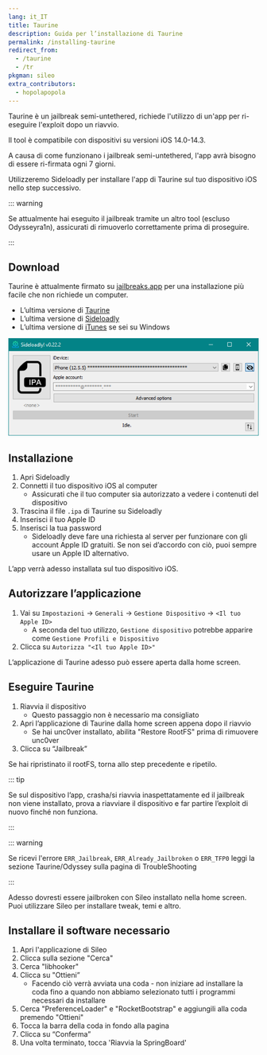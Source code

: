 ```yaml
---
lang: it_IT
title: Taurine
description: Guida per l’installazione di Taurine
permalink: /installing-taurine
redirect_from:
  - /taurine
  - /tr
pkgman: sileo
extra_contributors:
  - hopolapopola
---
```


Taurine è un <router-link to="/types-of-jailbreak/#semi-untethered-jailbreaks">jailbreak semi-untethered</router-link>, richiede l'utilizzo di un'app per ri-eseguire l'exploit dopo un riavvio.

Il tool è compatibile con dispositivi su versioni iOS 14.0-14.3.

A causa di come funzionano i jailbreak semi-untethered, l'app avrà bisogno di essere <router-link to="/resigning-apps">ri-firmata</router-link> ogni 7 giorni.

Utilizzeremo Sideloadly per installare l'app di Taurine sul tuo dispositivo iOS nello step successivo.

::: warning

Se attualmente hai eseguito il jailbreak tramite un altro tool (escluso Odysseyra1n), assicurati di <router-link to="/restoring-rootfs">rimuoverlo correttamente</router-link> prima di proseguire.

:::

## Download

<div class="custom-container tip" id="ifJailbreaksAppSigned"><p>
Taurine è attualmente firmato su <a href="https://jailbreaks.app/" target="_blank">jailbreaks.app</a> per una installazione più facile che non richiede un computer.
</p></div>

- L’ultima versione di [Taurine](https://taurine.app/)
- L’ultima versione di [Sideloadly](https://sideloadly.io/)
- L’ultima versione di [iTunes](https://www.apple.com/itunes/download/win32) se sei su Windows

![Uno screenshot dell’applicazione di Sideloadly (Windows)](/assets/images/sideloadly_win.png)

## Installazione

1. Apri Sideloadly
1. Connetti il tuo dispositivo iOS al computer
    - Assicurati che il tuo computer sia autorizzato a vedere i contenuti del dispositivo
1. Trascina il file `.ipa` di Taurine su Sideloadly
1. Inserisci il tuo Apple ID
1. Inserisci la tua password
    - Sideloadly deve fare una richiesta al server per funzionare con gli account Apple ID gratuiti. Se non sei d’accordo con ciò, puoi sempre usare un Apple ID alternativo.

L’app verrà adesso installata sul tuo dispositivo iOS.

## Autorizzare l’applicazione

1. Vai su `Impostazioni` -> `Generali` -> `Gestione Dispositivo` -> `<Il tuo Apple ID>`
    - A seconda del tuo utilizzo, `Gestione dispositivo` potrebbe apparire come `Gestione Profili e Dispositivo`
1. Clicca su `Autorizza "<Il tuo Apple ID>"`

L’applicazione di Taurine adesso può essere aperta dalla home screen.

## Eseguire Taurine

1. Riavvia il dispositivo
    - Questo passaggio non è necessario ma consigliato
1. Apri l’applicazione di Taurine dalla home screen appena dopo il riavvio
    - Se hai unc0ver installato, abilita "Restore RootFS" prima di rimuovere unc0ver
1. Clicca su “Jailbreak”

Se hai ripristinato il rootFS, torna allo step precedente e ripetilo.

::: tip

Se sul dispositivo l’app, crasha/si riavvia inaspettatamente ed il jailbreak non viene installato, prova a riavviare il dispositivo e far partire l’exploit di nuovo finché non funziona.

:::

::: warning

Se ricevi l'errore `ERR_Jailbreak`, `ERR_Already_Jailbroken` o `ERR_TFP0` leggi la sezione Taurine/Odyssey <router-link to="/troubleshooting/#common-errors-on-odyssey-and-taurine">sulla</router-link> pagina di TroubleShooting

:::

Adesso dovresti essere jailbroken con Sileo installato nella home screen. Puoi utilizzare Sileo per installare <router-link to="/faq/#what-are-tweaks">tweak</router-link>, temi e altro.

## Installare il software necessario

1. Apri l'applicazione di Sileo
1. Clicca sulla sezione "Cerca"
1. Cerca "libhooker"
1. Clicca su "Ottieni”
    - Facendo ciò verrà avviata una coda - non iniziare ad installare la coda fino a quando non abbiamo selezionato tutti i programmi necessari da installare
1. Cerca "PreferenceLoader" e "RocketBootstrap" e aggiungili alla coda premendo "Ottieni"
1. Tocca la barra della coda in fondo alla pagina
1. Clicca su “Conferma”
1. Una volta terminato, tocca 'Riavvia la SpringBoard'
